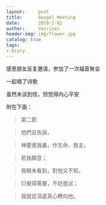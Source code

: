 ```yaml
---
layout:     post
title:      Gospel Meeting
date:       2018-2-02
author:     Vavrines
header-img: img/flower.jpg
catalog: true
tags:
- Diary
---
```


感恩朋友反复邀请，参加了一次福音聚会

一起唱了诗歌

虽然未谈到信，但觉得内心平安

附在下面：

>第二節

>他們且告訴，

>神要進我裏，作生命、救主，

>若我願意；

>我眼未看到，對他又不知，

>只覺得需要，不妨壹試；

>我就從深處真心轉向他。
